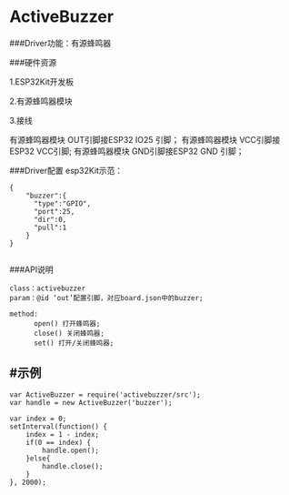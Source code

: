 # ActiveBuzzer

###Driver功能：有源蜂鸣器


###硬件资源

1.ESP32Kit开发板

2.有源蜂鸣器模块

3.接线

有源蜂鸣器模块 OUT引脚接ESP32 IO25 引脚；
有源蜂鸣器模块 VCC引脚接ESP32 VCC引脚;
有源蜂鸣器模块 GND引脚接ESP32 GND 引脚；


###Driver配置
esp32Kit示范：

```
{
    "buzzer":{
      "type":"GPIO",
      "port":25,
      "dir":0,
      "pull":1
    }
}
  

```

###API说明

```
class：activebuzzer
param：@id ‘out’配置引脚，对应board.json中的buzzer;

method:
      open() 打开蜂鸣器;
      close() 关闭蜂鸣器;
      set() 打开/关闭蜂鸣器;

```

## #示例

```
var ActiveBuzzer = require('activebuzzer/src');
var handle = new ActiveBuzzer('buzzer');

var index = 0;
setInterval(function() {
    index = 1 - index;
    if(0 == index) {
        handle.open();    
    }else{
        handle.close();   
    }
}, 2000);

```


